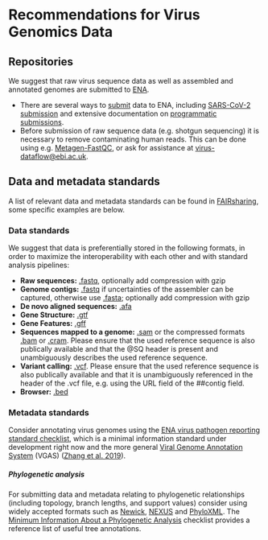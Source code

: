 # Recommendations for Virus Genomics Data
## Repositories
We suggest that raw virus sequence data as well as assembled and annotated genomes are submitted to [ENA](https://www.ebi.ac.uk/ena). 
* There are several ways to [submit](https://www.ebi.ac.uk/ena/submit) data to ENA, including [SARS-CoV-2 submission](https://ena-browser-docs.readthedocs.io/en/latest/help_and_guides/sars-cov-2-submissions.html) and extensive documentation on [programmatic submissions](https://ena-docs.readthedocs.io/en/latest/programmatic.html).
* Before submission of raw sequence data (e.g. shotgun sequencing) it is necessary to remove contaminating human reads. This can be done using e.g. [Metagen-FastQC](https://github.com/Finn-Lab/Metagen-FastQC), or ask for assistance at [virus-dataflow@ebi.ac.uk](mailto:virus-dataflow@ebi.ac.uk).

## Data and metadata standards
A list of relevant data and metadata standards can be found in [FAIRsharing](https://fairsharing.org/search/?q=genomics&content=standards), some specific examples are below.

### Data standards
We suggest that data is preferentially stored in the following formats, in order to maximize the interoperability with each other and with standard analysis pipelines:  
  * **Raw sequences:** [.fastq](https://support.illumina.com/bulletins/2016/04/fastq-files-explained.html), optionally add compression with gzip 
  * **Genome contigs:** [.fastq](https://support.illumina.com/bulletins/2016/04/fastq-files-explained.html) if uncertainties of the assembler can be captured, otherwise use [.fasta](https://blast.ncbi.nlm.nih.gov/Blast.cgi?CMD=Web&PAGE_TYPE=BlastDocs&DOC_TYPE=BlastHelp); optionally add compression with gzip
  * **De novo aligned sequences:** [.afa](https://www.cgl.ucsf.edu/chimera/docs/ContributedSoftware/multalignviewer/afasta.html)
* **Gene Structure:** [.gtf](https://mblab.wustl.edu/GTF22.html)
* **Gene Features:** [.gff](https://github.com/The-Sequence-Ontology/Specifications/blob/master/gff3.md)
* **Sequences mapped to a genome:** [.sam](https://github.com/samtools/samtools) or the compressed formats [.bam](http://samtools.github.io/hts-specs/) or [.cram](https://www.ga4gh.org/cram/). Please ensure that the used reference sequence is also publically available and that the @SQ header is present and unambiguously describes the used reference sequence.
* **Variant calling:** [.vcf](http://samtools.github.io/hts-specs/). Please ensure that the used reference sequence is also publically available and that it is unambiguously referenced in the header of the .vcf file, e.g. using the URL field of the ##contig field.
* **Browser:** [.bed](http://genome.ucsc.edu/FAQ/FAQformat#format1)

### Metadata standards
Consider annotating virus genomes using the [ENA virus pathogen reporting standard checklist](https://www.ebi.ac.uk/ena/data/view/ERC000033), which is a minimal information standard under development right now and the more general [Viral Genome Annotation System](http://cefg.uestc.cn/vgas/) (VGAS) ([Zhang et al. 2019](https://doi.org/10.3389/fmicb.2019.00184)).

##### Phylogenetic analysis
For submitting data and metadata relating to phylogenetic relationships (including topology, branch lengths, and support values) consider using widely accepted formats such as [Newick](http://evolution.genetics.washington.edu/phylip/newicktree.html), [NEXUS](https://academic.oup.com/sysbio/article/46/4/590/1629695) and [PhyloXML](http://www.phyloxml.org/). The [Minimum Information About a Phylogenetic Analysis](https://github.com/evoinfo/miapa) checklist provides a reference list of useful tree annotations. 
